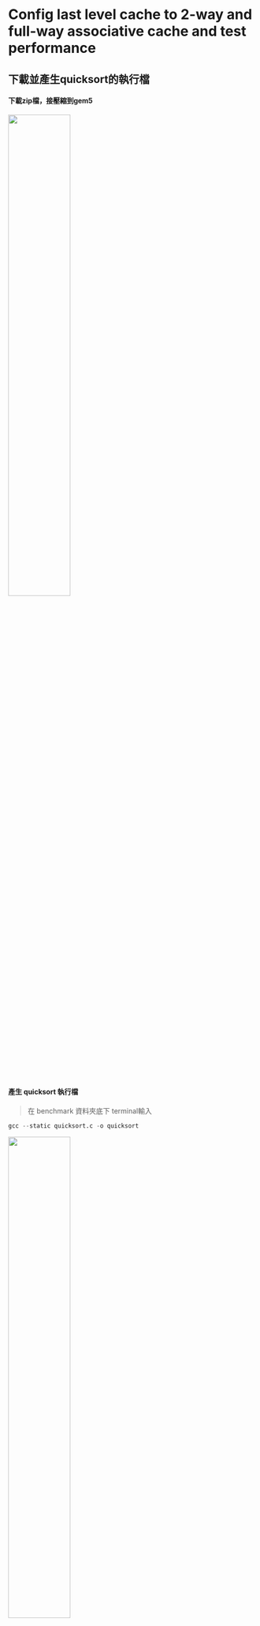 # Config last level cache to 2-way and full-way associative cache and test performance

## 下載並產生quicksort的執行檔

#### 下載zip檔，接壓縮到gem5

<img src="https://github.com/user-attachments/assets/36674076-9fb9-4c82-927f-78a9c1f84b05" width="50%" height="auto">

#### 產生 quicksort 執行檔
> 在 benchmark 資料夾底下 terminal輸入
```python
gcc --static quicksort.c -o quicksort
```
<img src="https://github.com/user-attachments/assets/390ca45c-9ab6-48d8-b5fa-5110ba2e65ca" width="50%" height="auto">

## 2-way associative
#### 執行quicksort 
> 在 gem5 資料夾底下 terminal輸入
```python
./build/X86/gem5.opt configs/example/se.py -c benchmark/quicksort \
--cpu-type=TimingSimpleCPU --caches --l2cache --l3cache \
--l1i_size=32kB --l1d_size=32kB --l2_size=128kB --l3_size=1MB --l3_assoc=2 \
--mem-type=NVMainMemory --nvmain-config=../NVmain/Config/PCM_ISSCC_2012_4GB.config
```
<img src="https://github.com/user-attachments/assets/f9fe087b-97d8-4cb9-b4ce-86f04a1373cb" width="50%" height="auto">

#### 執行結果

<img src="https://github.com/user-attachments/assets/f9036b5f-bff3-4c16-bdbf-0182a46e2387" width="50%" height="auto">

#### quicksort 內 array 大小 100000，gem5/m5out/stats.txt 看 log
<img src="https://github.com/user-attachments/assets/7e609661-4170-40ee-9f8d-1f00e8715e3f" width="50%" height="auto">

#### quicksort 內 array 大小 1000000，gem5/m5out/stats.txt 看 log
> array 大小 100000 看不出差距，修改 quicksort 內 array大小 變為10倍，重新編譯，其他步驟相同

 <img src="https://github.com/user-attachments/assets/c198330d-77fb-4f74-98c4-0df6ef10d791" width="40%" height="auto">

 <img src="https://github.com/user-attachments/assets/b4be86b0-0649-4d4e-b1b9-e6c5795cc56f" width="50%" height="auto">

## full-way associative
#### 執行quicksort
> L3 cache 是 1MB，block size 是 64B，full-way associative 就是 --l3_assoc=16384
> 在 gem5 資料夾底下 terminal輸入
```python
./build/X86/gem5.opt configs/example/se.py -c benchmark/quicksort \
--cpu-type=TimingSimpleCPU --caches --l2cache --l3cache \
--l1i_size=32kB --l1d_size=32kB --l2_size=128kB --l3_size=1MB --l3_assoc=16384 \
--mem-type=NVMainMemory --nvmain-config=../NVmain/Config/PCM_ISSCC_2012_4GB.config
```
<img src="https://github.com/user-attachments/assets/31476d6c-f83c-436f-bd0e-f97d655927d1" width="50%" height="auto">

#### 執行結果
<img src="https://github.com/user-attachments/assets/95704e6f-33cc-4eca-a385-c9685d9dc1a9" width="50%" height="auto">

#### quicksort 內 array 大小 100000，gem5/m5out/stats.txt 看 log
<img src="https://github.com/user-attachments/assets/037b539c-069f-458b-8180-22331ec7340d" width="50%" height="auto">

#### quicksort 內 array 大小 1000000，gem5/m5out/stats.txt 看 log
> array 大小 100000 看不出差距，修改 quicksort 內 array大小 變為10倍，重新編譯，其他步驟相同
<img src="https://github.com/user-attachments/assets/c198330d-77fb-4f74-98c4-0df6ef10d791" width="40%" height="auto">
<img src="https://github.com/user-attachments/assets/e0cf7b66-77b9-4bf8-87f1-88849972be67" width="50%" height="auto">















